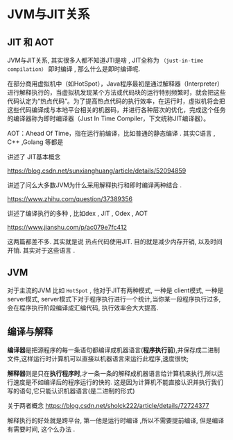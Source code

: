 # JVM与JIT关系

## JIT 和 AOT

JVM与JIT关系, 其实很多人都不知道JTI是啥 , JIT全称为 `（just-in-time compilation）`  即时编译 , 那么什么是即时编译呢. 

在部分商用虚拟机中（如HotSpot），Java程序最初是通过解释器（Interpreter）进行解释执行的，当虚拟机发现某个方法或代码块的运行特别频繁时，就会把这些代码认定为“热点代码”。为了提高热点代码的执行效率，在运行时，虚拟机将会把这些代码编译成与本地平台相关的机器码，并进行各种层次的优化，完成这个任务的编译器称为即时编译器（Just In Time Compiler，下文统称JIT编译器）。



AOT：Ahead Of Time，指在运行前编译，比如普通的静态编译 . 其实C语言 , C++ ,Golang 等都是



讲述了 JIT基本概念 

https://blog.csdn.net/sunxianghuang/article/details/52094859





讲述了问么大多数JVM为什么采用解释执行和即时编译两种结合 . 

https://www.zhihu.com/question/37389356



讲述了编译执行的多种  , 比如dex , JIT , Odex , AOT 

https://www.jianshu.com/p/ac079e7fc412



这两篇都差不多. 其实就是说 热点代码使用JIT. 目的就是减少内存开销, 以及时间开销. 其实对于这些语言 . 





## JVM

对于主流的JVM 比如 `HotSpot` , 他对于JIT有两种模式, 一种是 client模式, 一种是server模式,  server模式下对于程序执行进行一个统计,当你某一段程序执行过多, 会在程序执行阶段编译成汇编代码, 执行效率会大大提高. 



## 编译与解释

**编译器**是把源程序的每一条语句都编译成机器语言(**程序执行前**),并保存成二进制文件,这样运行时计算机可以直接以机器语言来运行此程序,速度很快; 

**解释器**则是只在**执行程序时**,才一条一条的解释成机器语言给计算机来执行,所以运行速度是不如编译后的程序运行的快的. 这是因为计算机不能直接认识并执行我们写的语句,它只能认识机器语言(是二进制的形式)



关于两者概念  https://blog.csdn.net/sholck222/article/details/72724377



解释执行的好处就是跨平台, 第一他是运行时编译 ,所以不需要提前编译, 但是编译有需要时间, 这个么办法 . 